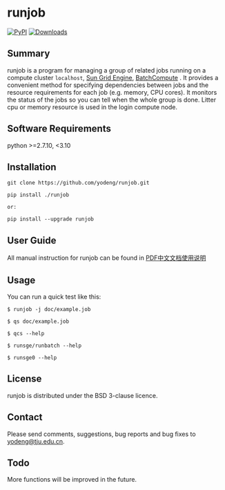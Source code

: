 # runjob

[![PyPI](https://img.shields.io/pypi/v/runjob.svg)](https://pypi.python.org/pypi/runjob)
[![Downloads](https://pepy.tech/badge/runjob)](https://pepy.tech/project/runjob)

## Summary

runjob is a program for managing a group of related jobs running on a compute cluster `localhost`, [Sun Grid Engine](http://star.mit.edu/cluster/docs/0.93.3/guides/sge.html), [BatchCompute](https://help.aliyun.com/product/27992.html) .  It provides a convenient method for specifying dependencies between jobs and the resource requirements for each job (e.g. memory, CPU cores). It monitors the status of the jobs so you can tell when the whole group is done. Litter cpu or memory resource is used in the login compute node.

## Software Requirements

python >=2.7.10, <3.10

## Installation

	git clone https://github.com/yodeng/runjob.git
	
	pip install ./runjob
	
	or:
	
	pip install --upgrade runjob

## User Guide

All manual instruction for runjob can be found in [PDF中文文档使用说明](./doc/manual_instruction_for_runjob.pdf)

## Usage

You can run a quick test like this:

	$ runjob -j doc/example.job
	
	$ qs doc/example.job
	
	$ qcs --help
	
	$ runsge/runbatch --help
	
	$ runsge0 --help

## License

runjob is distributed under the BSD 3-clause licence.  

## Contact

Please send comments, suggestions, bug reports and bug fixes to
yodeng@tju.edu.cn.

## Todo

More functions will be improved in the future.
